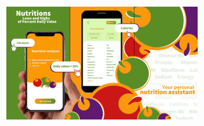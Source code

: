 ![Image](https://github.com/gitidimi/nutriforme_v1/blob/master/Lows%20and%20Highs%20of%20Percent%20Daily%20Value%20(3).png)
